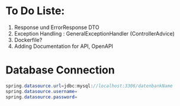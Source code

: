 # To Do Liste:
1. Response und ErrorResponse DTO
2. Exception Handling : GeneralExceptionHandler (ControllerAdvice)
3. Dockerfile?
4. Adding Documentation for API, OpenAPI


# Database Connection
````java
spring.datasource.url=jdbc:mysql://localhost:3306/datenbankName
spring.datasource.username=
spring.datasource.password=
````
